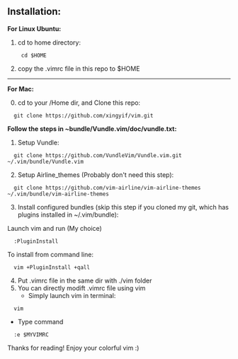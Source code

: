 ## Installation:

**For Linux Ubuntu:**
1. cd to home directory:
    >
        cd $HOME
2. copy the .vimrc file in this repo to $HOME
        


--------------------------------------------------

**For Mac:**


0. cd to your /Home dir, and Clone this repo:
  >
      git clone https://github.com/xingyif/vim.git

**Follow the steps in ~bundle/Vundle.vim/doc/vundle.txt:**

1. Setup Vundle:
  >
      git clone https://github.com/VundleVim/Vundle.vim.git ~/.vim/bundle/Vundle.vim

2. Setup Airline_themes (Probably don't need this step):
  >
      git clone https://github.com/vim-airline/vim-airline-themes ~/.vim/bundle/vim-airline-themes

3. Install configured bundles
(skip this step if you cloned my git, which has plugins installed in ~/.vim/bundle):

  Launch vim and run (My choice)
  >
      :PluginInstall

  To install from command line:
   >
      vim +PluginInstall +qall

4. Put .vimrc file in the same dir with ./vim folder
5. You can directly modift .vimrc file using vim
   * Simply launch vim in terminal:
  >
      vim
   * Type command
  >
      :e $MYVIMRC





Thanks for reading! Enjoy your colorful vim :)

